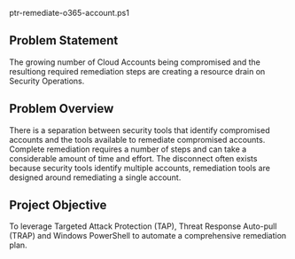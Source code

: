 ptr-remediate-o365-account.ps1

Problem Statement
---
The growing number of Cloud Accounts being compromised and the resultiong required remediation steps are creating a resource drain on Security Operations.

Problem Overview
---
There is a separation between security tools that identify compromised accounts and the tools available to remediate compromised accounts. Complete remediation requires a number of steps and can take a considerable amount of time and effort.
The disconnect often exists because security tools identify multiple accounts, remediation tools are designed around remediating a single account.

Project Objective
---
To leverage Targeted Attack Protection (TAP), Threat Response Auto-pull (TRAP) and Windows PowerShell to automate a comprehensive remediation plan.
